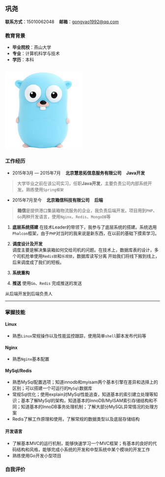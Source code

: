 ## 巩尧

**联系方式**：15010062048&nbsp;&nbsp;&nbsp;&nbsp;**邮箱**：gongyao1992@qq.com

### 教育背景

* **毕业院校**：燕山大学
* **专业**：计算机科学与技术
* **学历**：本科

![图片](pic/go.jpg)
---
### 工作经历

* 2015年3月 — 2015年7月&nbsp;&nbsp;&nbsp;&nbsp;**北京慧思拓信息服务有限公司**&nbsp;&nbsp;&nbsp;&nbsp;**Java开发**
> 大学毕业之前在该公司实习，任职**Java开发**，主要负责公司内部系统开发。熟练使用`Spring框架`

* 2015年7月至今&nbsp;&nbsp;&nbsp;&nbsp;**北京箱信科技有限公司**&nbsp;&nbsp;&nbsp;&nbsp;**后端**
> **箱信**是提供港口集装箱物流服务的企业，我负责后端开发。项目用到`PHP`、`Go`两种开发语言，使用`Nginx`、`Redis`、`MongoDB`等
   1. **底层系统搭建** 在技术Leader的带领下，我参与了底层系统的搭建。系统选用`Phalcon`框架，由于`PHP`对当时的我来说是新东西，在以前的基础下摸索学习。
   2. **调度设计及开发**  
   调度主要是解决集装箱如何交给司机的问题。在技术上，数据库表的设计，多个司机抢单使用`Redis锁`和`乐观锁`，数据库读写分离
   开始我们将线下搬到线上，后来调度成了我们的短板。
   3. **系统重构** 
   
   4. **推送** 使用`Go`、`Redis` 完成推送的发送
   
   从后端开发到后端负责人
   
---

### 掌握技能


#### Linux
* 熟悉`Linux`常规操作以及性能监控跟踪，使用简单`shell`脚本发布代码等
#### Nginx
* 熟悉`Nginx`基本配置
#### MySql/Redis
* 熟悉MySql配置选项；知道innodb和myisam两个基本引擎在差异和选择上的区别；可以搭建一个可运行的`MySql`数据库
* 常规Sql优化；使用explain对MySql性能追查，知道基本的索引建立处理等知识；基本了解MySql的架构，知道基本的InnoDB/MyISAM索引存储结构和不同；知道基本的InnoDB事务处理机制；了解大部分MySQL异常情况的处理方案
* Redis了解工作原理和使用，了解常规的数据类型以及底层存储结构
#### 开发语言
* 了解基本MVC的运行机制，能够快速学习一个MVC框架；有基本的良好的代码结构和风格，能够完成小系统的开发和中型系统中某个模块的开发工作
* 熟练使用Go开发小型项目

### 自我评价
